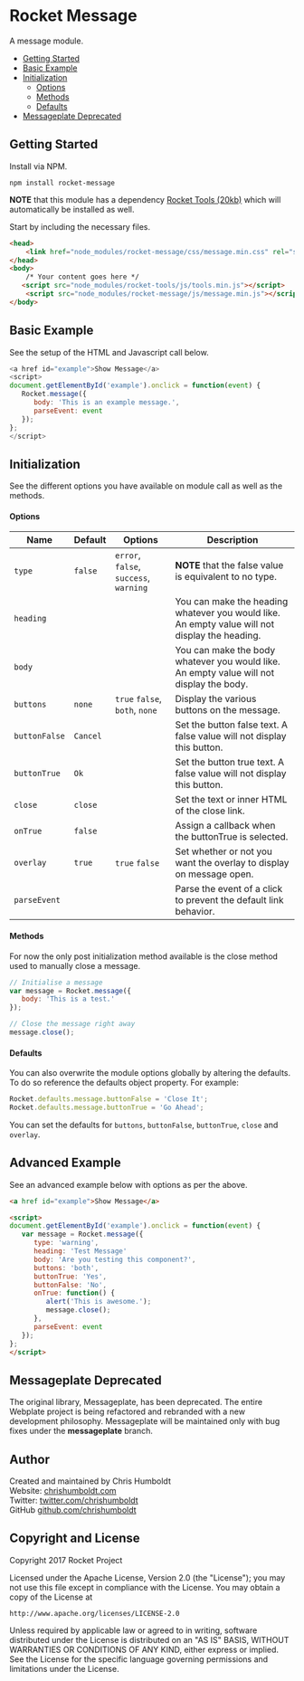 # Rocket Message
A message module.

* [Getting Started](#getting-started)
* [Basic Example](#basic-example)
* [Initialization](#initialization)
	* [Options](#options)
   * [Methods](#methods)
	* [Defaults](#defaults)
* [Messageplate Deprecated](#messageplate-deprecated)

## Getting Started
Install via NPM.

```
npm install rocket-message
```

**NOTE** that this module has a dependency [Rocket Tools (20kb)](https://github.com/chrishumboldt/Rocket-Tools) which will automatically be installed as well.

Start by including the necessary files.

```html
<head>
	<link href="node_modules/rocket-message/css/message.min.css" rel="stylesheet" type="text/css">
</head>
<body>
	/* Your content goes here */
   <script src="node_modules/rocket-tools/js/tools.min.js"></script>
	<script src="node_modules/rocket-message/js/message.min.js"></script>
</body>
```

## Basic Example
See the setup of the HTML and Javascript call below.

```javascript
<a href id="example">Show Message</a>
<script>
document.getElementById('example').onclick = function(event) {
   Rocket.message({
      body: 'This is an example message.',
      parseEvent: event
   });
};
</script>
```

## Initialization
See the different options you have available on module call as well as the methods.

#### Options
Name | Default | Options | Description
---- | ---- | ---- | ----
`type` | `false` | `error`, `false`, `success`, `warning` | **NOTE** that the false value is equivalent to no type.
`heading` | | | You can make the heading whatever you would like. An empty value will not display the heading.
`body` | | | You can make the body whatever you would like. An empty value will not display the body.
`buttons` | `none` | `true` `false`, `both`, `none` | Display the various buttons on the message.
`buttonFalse` | `Cancel` | | Set the button false text. A false value will not display this button.
`buttonTrue` | `Ok` | | Set the button true text. A false value will not display this button.
`close` | `close` | | Set the text or inner HTML of the close link.
`onTrue` | `false` | | Assign a callback when the buttonTrue is selected.
`overlay` | `true` | `true` `false` | Set whether or not you want the overlay to display on message open.
`parseEvent` | | | Parse the event of a click to prevent the default link behavior.

#### Methods
For now the only post initialization method available is the close method used to manually close a message.

```javascript
// Initialise a message
var message = Rocket.message({
   body: 'This is a test.'
});

// Close the message right away
message.close();
```

#### Defaults
You can also overwrite the module options globally by altering the defaults. To do so reference the defaults object property. For example:

```javascript
Rocket.defaults.message.buttonFalse = 'Close It';
Rocket.defaults.message.buttonTrue = 'Go Ahead';
```

You can set the defaults for `buttons`, `buttonFalse`, `buttonTrue`, `close` and `overlay`.

## Advanced Example
See an advanced example below with options as per the above.

```html
<a href id="example">Show Message</a>

<script>
document.getElementById('example').onclick = function(event) {
   var message = Rocket.message({
      type: 'warning',
      heading: 'Test Message'
      body: 'Are you testing this component?',
      buttons: 'both',
      buttonTrue: 'Yes',
      buttonFalse: 'No',
      onTrue: function() {
         alert('This is awesome.');
         message.close();
      },
      parseEvent: event
   });
};
</script>
```

## Messageplate Deprecated
The original library, Messageplate, has been deprecated. The entire Webplate project is being refactored and rebranded with a new development philosophy. Messageplate will be maintained only with bug fixes under the **messageplate** branch.

## Author
Created and maintained by Chris Humboldt<br>
Website: <a href="http://chrishumboldt.com/">chrishumboldt.com</a><br>
Twitter: <a href="https://twitter.com/chrishumboldt">twitter.com/chrishumboldt</a><br>
GitHub <a href="https://github.com/chrishumboldt">github.com/chrishumboldt</a><br>

## Copyright and License
Copyright 2017 Rocket Project

Licensed under the Apache License, Version 2.0 (the "License");
you may not use this file except in compliance with the License.
You may obtain a copy of the License at

    http://www.apache.org/licenses/LICENSE-2.0

Unless required by applicable law or agreed to in writing, software
distributed under the License is distributed on an "AS IS" BASIS,
WITHOUT WARRANTIES OR CONDITIONS OF ANY KIND, either express or implied.
See the License for the specific language governing permissions and
limitations under the License.
